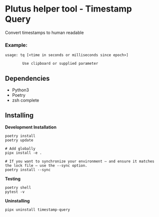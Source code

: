 # Plutus helper tool - Timestamp Query
Convert timestamps to human readable
### Example:

```
usage: tq [<time in seconds or milliseconds since epoch>]

        Use clipboard or supplied parameter
```

## Dependencies

- Python3
- Poetry
- zsh complete

## Installing

**Development Installation**

    poetry install
    poetry update

    # Add globally
    pipx install -e .

    # If you want to synchronize your environment – and ensure it matches the lock file – use the --sync option.
    poetry install --sync

**Testing**

    poetry shell
    pytest -v 

**Uninstalling**

    pipx uninstall timestamp-query

